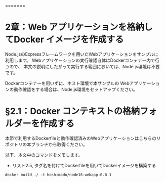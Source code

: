=======
# 2章：Web アプリケーションを格納してDocker イメージを作成する

Node.jsのExpressフレームワークを用いたWebアプリケーションをサンプルに利用します。
Webアプリケーションの実行確認自体はDockerコンテナー内で行うので、
本文の説明にしたがって実行する範囲においては、Node.js環境は不要です。

Dockerコンテナーを用いずに、ホスト環境で本サンプルの
Webアプリケーションの動作確認をする場合は、Node.js環境をセットアップください。



# §2.1：Docker コンテキストの格納フォルダーを作成する

本節で利用するDockerfileと動作確認済みのWebアプリケーションはこちらのリポジトリの本ブランチから取得ください。

以下、本文中のコマンドをメモします。

* リスト2.5, タグ名を付けてDockerfileを用いてDockerイメージを構築する

```
docker build ./ -t hoshimado/node16-webapp:0.0.1
```



